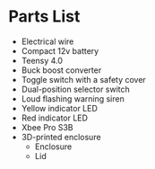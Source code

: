 Parts List
===========
- Electrical wire
- Compact 12v battery
- Teensy 4.0
- Buck boost converter
- Toggle switch with a safety cover
- Dual-position selector switch
- Loud flashing warning siren
- Yellow indicator LED
- Red indicator LED
- Xbee Pro S3B
- 3D-printed enclosure
  - Enclosure
  - Lid
